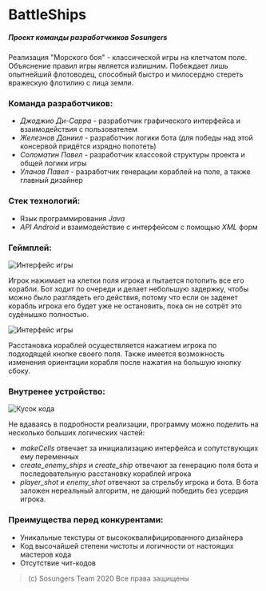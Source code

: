 # BattleShips
##### Проект команды разработчкиков Sosungers

Реализация "Морского боя" - классической игры на клетчатом поле. 
Объяснение правил игры является излишним. Побеждает лишь опытнейший
флотоводец, способный быстро и милосердно стереть вражескую флотилию
с лица земли.

### Команда разработчиков:
- *Джоджио Ди-Сарра* - разработчик графического интерфейса и 
взаимодействия с пользователем
- *Железнов Даниил* - разработчик логики бота (для победы над этой консервой 
придётся изрядно попотеть)
- *Соломатин Павел* - разработчик классовой структуры проекта и общей логики игры
- *Уланов Павел* - разработчик генерации кораблей на поле, а также главный
дизайнер

### Стек технологий:
- Язык программирования *Java*
- *API Android* и взаимодействие с интерфейсом с помощью *XML* форм

### Геймплей:

![](https://i.ibb.co/HG210NP/1.jpg "Интерфейс игры")

Игрок нажимает на клетки поля игрока и пытается потопить все его корабли.
Бот ходит по очереди и делает небольшую задержку, чтобы можно было разглядеть
его действия, потому что если он заденет корабль игрока его будет уже
не остановить, пока он не сотрёт это судёнышко полностью.

![](https://i.ibb.co/6vfdTxt/2.jpg "Интерфейс игры")

Расстановка кораблей осуществляется нажатием игрока по подходящей кнопке 
своего поля. Также имеется возможность изменения ориентации корабля
после нажатия на большую кнопку сбоку.

### Внутренее устройство:

![](https://i.ibb.co/Smf3zVH/2020-12-11-00-14-01.png "Кусок кода")

Не вдаваясь в подробности реализации, программу можно поделить на 
несколько больших логических частей:
- *makeCells* отвечает за инициализацию интерфейса и сопутствующих ему
переменных
- *create_enemy_ships* и *create_ship* отвечают за генерацию поля бота
и последовательную расстановку кораблей игрока
- *player_shot* и *enemy_shot* отвечают за стрельбу игрока и бота. В
бота заложен нереальный алгоритм, не дающий победить без усердия игрока.

### Преимущества перед конкурентами:
- Уникальные текстуры от высококвалифицированного дизайнера
- Код высочайшей степени чистоты и логичности от настоящих мастеров кода
- Отсутствие чит-кодов

> (c) Sosungers Team 2020 Все права защищены
